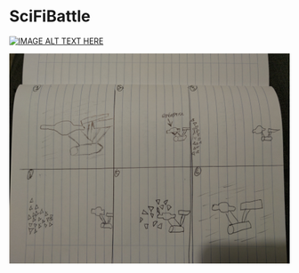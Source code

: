 # SciFiBattle

[![IMAGE ALT TEXT HERE](https://img.youtube.com/vi/L3cJhlywu1s/0.jpg)](https://www.youtube.com/watch?v=L3cJhlywu1s)


![Screenshot](Storyboard.jpg)
